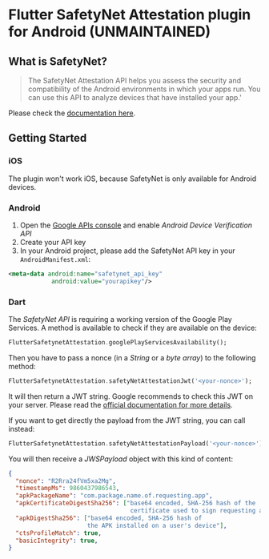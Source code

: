 # Flutter SafetyNet Attestation plugin for Android (UNMAINTAINED)

## What is SafetyNet?

>The SafetyNet Attestation API helps you assess the security and compatibility of the Android environments in which your apps run. You can use this API to analyze devices that have installed your app.'

Please check the [documentation here](https://developer.android.com/training/safetynet/attestation).

## Getting Started

### iOS

The plugin won't work iOS, because SafetyNet is only available for Android devices.

### Android

1. Open the [Google APIs console](https://console.developers.google.com/apis/library) and enable _Android Device Verification API_
2. Create your API key
3. In your Android project, please add the SafetyNet API key in your `AndroidManifest.xml`:


```xml
<meta-data android:name="safetynet_api_key"
            android:value="yourapikey"/>
```


### Dart

The _SafetyNet API_ is requiring a working version of the Google Play Services. A method is available to check if they are available on the device:

```dart
FlutterSafetynetAttestation.googlePlayServicesAvailability();
```

Then you have to pass a nonce (in a _String_ or a _byte array_) to the following method:

```dart
FlutterSafetynetAttestation.safetyNetAttestationJwt('<your-nonce>');
```

It will then return a JWT string. Google recommends to check this JWT on your server. Please read the [official documentation for more details](https://developer.android.com/training/safetynet/attestation#architecture).

If you want to get directly the payload from the JWT string, you can call instead:

```dart
FlutterSafetynetAttestation.safetyNetAttestationPayload('<your-nonce>');
```

You will then receive a _JWSPayload_ object with this kind of content:
```json
{
  "nonce": "R2Rra24fVm5xa2Mg",
  "timestampMs": 9860437986543,
  "apkPackageName": "com.package.name.of.requesting.app",
  "apkCertificateDigestSha256": ["base64 encoded, SHA-256 hash of the
                                  certificate used to sign requesting app"],
  "apkDigestSha256": ["base64 encoded, SHA-256 hash of
                      the APK installed on a user's device"],
  "ctsProfileMatch": true,
  "basicIntegrity": true,
}
```
